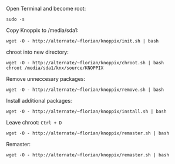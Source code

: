 Open Terminal and become root:

```
sudo -s
```

Copy Knoppix to /media/sda1:
```
wget -O - http://alternate/~florian/knoppix/init.sh | bash
```

chroot into new directory:
```
wget -O - http://alternate/~florian/knoppix/chroot.sh | bash
chroot /media/sda1/knx/source/KNOPPIX
```

Remove unneccesary packages:
```
wget -O - http://alternate/~florian/knoppix/remove.sh | bash
```

Install additional packages:
```
wget -O - http://alternate/~florian/knoppix/install.sh | bash
```

Leave chroot: `Ctrl + D`
```
wget -O - http://alternate/~florian/knoppix/remaster.sh | bash
```

Remaster:
```
wget -O - http://alternate/~florian/knoppix/remaster.sh | bash
```
